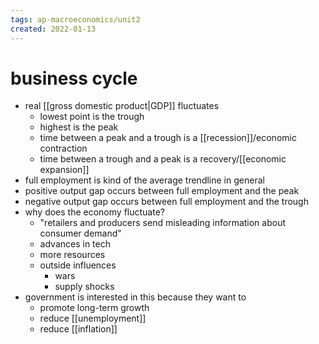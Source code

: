 ```yaml
---
tags: ap-macroeconomics/unit2 
created: 2022-01-13
---
```


# business cycle

- real [[gross domestic product|GDP]] fluctuates
	- lowest point is the trough
	- highest is the peak
	- time between a peak and a trough is a [[recession]]/economic contraction
	- time between a trough and a peak is a recovery/[[economic expansion]]
- full employment is kind of the average trendline in general
- positive output gap occurs between full employment and the peak
- negative output gap occurs between full employment and the trough
- why does the economy fluctuate?
	- "retailers and producers send misleading information about consumer demand"
	- advances in tech
	- more resources
	- outside influences
		- wars
		- supply shocks
- government is interested in this because they want to
	- promote long-term growth
	- reduce [[unemployment]]
	- reduce [[inflation]] 

